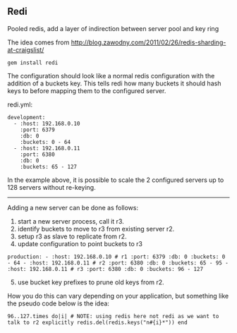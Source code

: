 Redi
----------

Pooled redis, add a layer of indirection between server pool and key ring

The idea comes from http://blog.zawodny.com/2011/02/26/redis-sharding-at-craigslist/

    gem install redi

The configuration should look like a normal redis configuration with the addition of a buckets key.
This tells redi how many buckets it should hash keys to before mapping them to the configured server.

redi.yml:

    development:
      - :host: 192.168.0.10
        :port: 6379
        :db: 0
        :buckets: 0 - 64
      - :host: 192.168.0.11
        :port: 6380
        :db: 0
        :buckets: 65 - 127

In the example above, it is possible to scale the 2 configured servers up to 128 servers without 
re-keying.
- - -

Adding a new server can be done as follows:

1. start a new server process, call it r3.
2. identify buckets to move to r3 from existing server r2.
3. setup r3 as slave to replicate from r2.
4. update configuration to point buckets to r3

`
      production:
        - :host: 192.168.0.10 # r1
          :port: 6379
          :db: 0
          :buckets: 0 - 64
        - :host: 192.168.0.11 # r2
          :port: 6380
          :db: 0
          :buckets: 65 - 95
        - :host: 192.168.0.11 # r3
          :port: 6380
          :db: 0
          :buckets: 96 - 127
`

5. use bucket key prefixes to prune old keys from r2.

  How you do this can vary depending on your application, but something like the pseudo code below is the idea:

`
       96..127.times do|i| # NOTE: using redis here not redi as we want to talk to r2 explicitly
         redis.del(redis.keys("n#{i}*"))
       end
`

